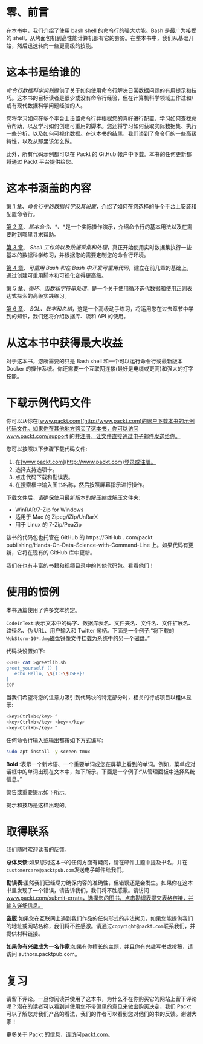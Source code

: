 

# 零、前言

在本书中，我们介绍了使用 bash shell 的命令行的强大功能。Bash 是最广为接受的 shell，从烤面包机到高性能计算机都有它的身影。在整本书中，我们从基础开始，然后迅速转向一些更高级的技能。



# 这本书是给谁的

*命令行数据科学实践*提供了关于如何使用命令行解决日常数据问题的有用提示和技巧。这本书的目标读者是很少或没有命令行经验，但在计算机科学领域工作过和/或有现代数据科学问题经验的人。

您将学习如何在多个平台上设置命令行并根据您的喜好进行配置，学习如何查找命令帮助，以及学习如何创建可重用的脚本。您还将学习如何获取实际数据集、执行一些分析，以及如何可视化数据。在这本书的结尾，我们谈到了命令行的一些高级特性，以及从那里该怎么做。

此外，所有代码示例都可以在 Packt 的 GitHub 帐户中下载。本书的任何更新都将通过 Packt 平台提供给您。



# 这本书涵盖的内容

[第 1 章](d26c5d26-6302-4b9d-b6ce-62b1ab13db0d.xhtml)、*命令行中的数据科学及其设置*，介绍了如何在您选择的多个平台上安装和配置命令行。

[第 2 章](231c63ed-d976-4401-9a5e-9e774e786f0b.xhtml)、*基本命令*、*、*是一个实际操作演示，介绍命令行的基本用法以及在需要时到哪里寻求帮助。

[第 3 章](ea035d0b-e34a-481c-87f4-53c45869e4a3.xhtml)、 *Shell 工作流以及数据采集和处理*，真正开始使用实时数据集执行一些基本的数据科学练习，并根据您的需要定制您的命令行环境。

[第 4 章](5d98be9a-7162-46f0-80d6-dedf38c35c29.xhtml)、*可重用 Bash 和在 Bash 中开发可重用代码*，建立在前几章的基础上，通过创建可重用脚本和可视化变得更高级。

[第 5 章](df05c890-510b-4e7e-8cc2-200f68f2febf.xhtml)、*循环、函数和字符串处理*，是一个关于使用循环迭代数据和使用正则表达式探索的高级实践练习。

[第 6 章](40ba82c1-d141-4075-bd12-91ccd1158687.xhtml)、 *SQL、数学和总结*，这是一个高级动手练习，将运用您在过去章节中学到的知识，我们还将介绍数据库、流和 API 的使用。



# 从这本书中获得最大收益

对于这本书，您所需要的只是 Bash shell 和一个可以运行命令行或最新版本 Docker 的操作系统。你还需要一个互联网连接(最好是电缆或更高)和强大的打字技能。



# 下载示例代码文件

你可以从你在[www.packt.com](http://www.packt.com)的账户下载本书的示例代码文件。如果你在其他地方购买了这本书，你可以访问 www.packt.com/support 的[并注册，让文件直接通过电子邮件发送给你。](http://www.packt.com/support)

您可以按照以下步骤下载代码文件:

1.  在[www.packt.com](http://www.packt.com)登录或注册。
2.  选择支持选项卡。
3.  点击代码下载和勘误表。
4.  在搜索框中输入图书名称，然后按照屏幕指示进行操作。

下载文件后，请确保使用最新版本的解压缩或解压文件夹:

*   WinRAR/7-Zip for Windows
*   适用于 Mac 的 Zipeg/iZip/UnRarX
*   用于 Linux 的 7-Zip/PeaZip

该书的代码包也托管在 GitHub 的 https://GitHub . com/packt publishing/Hands-On-Data-Science-with-Command-Line 上。如果代码有更新，它将在现有的 GitHub 库中更新。

我们在也有丰富的书籍和视频目录中的其他代码包。看看他们！



# 使用的惯例

本书通篇使用了许多文本约定。

`CodeInText`:表示文本中的码字、数据库表名、文件夹名、文件名、文件扩展名、路径名、伪 URL、用户输入和 Twitter 句柄。下面是一个例子:“将下载的`WebStorm-10*.dmg`磁盘镜像文件挂载为系统中的另一个磁盘。”

代码块设置如下:

```sh
<<EOF cat >greetlib.sh
greet_yourself () {
   echo Hello, \${1:-\$USER}!
}
EOF
```

当我们希望将您的注意力吸引到代码块的特定部分时，相关的行或项目以粗体显示:

```sh
<key>Ctrl+b</key> “
<key>Ctrl+b</key> <key></key>
<key>Ctrl+b</key> “
```

任何命令行输入或输出都按如下方式编写:

```sh
sudo apt install -y screen tmux
```

**Bold** :表示一个新术语、一个重要单词或您在屏幕上看到的单词。例如，菜单或对话框中的单词出现在文本中，如下所示。下面是一个例子:“从管理面板中选择系统信息。”

警告或重要提示如下所示。

提示和技巧是这样出现的。



# 取得联系

我们随时欢迎读者的反馈。

**总体反馈**:如果您对这本书的任何方面有疑问，请在邮件主题中提及书名，并在`customercare@packtpub.com`发送电子邮件给我们。

**勘误表**:虽然我们已经尽力确保内容的准确性，但错误还是会发生。如果你在这本书里发现了一个错误，请告诉我们，我们将不胜感激。请访问 www.packt.com/submit-errata，选择您的图书，点击勘误表提交表格链接，并输入详细信息。

**盗版**:如果您在互联网上遇到我们作品的任何形式的非法拷贝，如果您能提供我们的地址或网站名称，我们将不胜感激。请通过`copyright@packt.com`联系我们，并提供材料链接。

**如果你有兴趣成为一名作家**:如果有你擅长的主题，并且你有兴趣写书或投稿，请访问 authors.packtpub.com。



# 复习

请留下评论。一旦你阅读并使用了这本书，为什么不在你购买它的网站上留下评论呢？潜在的读者可以看到并使用您不带偏见的意见来做出购买决定，我们 Packt 可以了解您对我们产品的看法，我们的作者可以看到您对他们的书的反馈。谢谢大家！

更多关于 Packt 的信息，请访问[packt.com](http://www.packt.com/)。